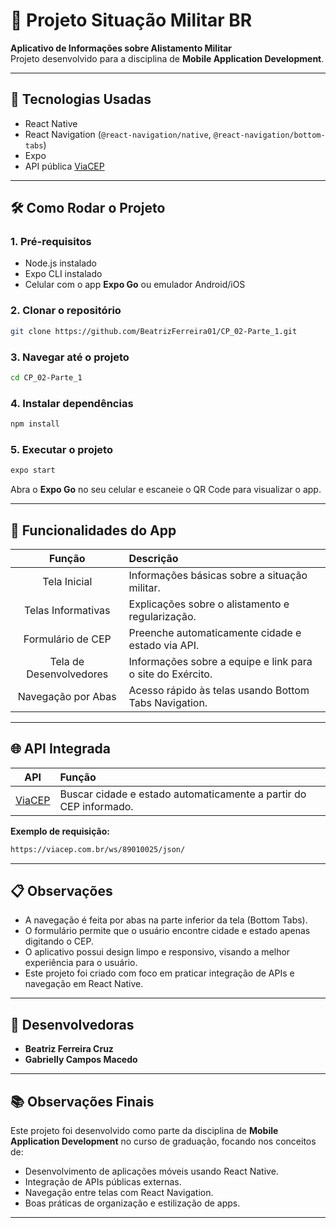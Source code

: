 # 📄 Projeto Situação Militar BR

**Aplicativo de Informações sobre Alistamento Militar**  
Projeto desenvolvido para a disciplina de **Mobile Application Development**.

---

## 🚀 Tecnologias Usadas
- React Native
- React Navigation (`@react-navigation/native`, `@react-navigation/bottom-tabs`)
- Expo
- API pública [ViaCEP](https://viacep.com.br/)

---

## 🛠️ Como Rodar o Projeto

### 1. Pré-requisitos
- Node.js instalado
- Expo CLI instalado
- Celular com o app **Expo Go** ou emulador Android/iOS

### 2. Clonar o repositório
```bash
git clone https://github.com/BeatrizFerreira01/CP_02-Parte_1.git
```

### 3. Navegar até o projeto
```bash
cd CP_02-Parte_1
```

### 4. Instalar dependências
```bash
npm install
```

### 5. Executar o projeto
```bash
expo start
```

Abra o **Expo Go** no seu celular e escaneie o QR Code para visualizar o app.

---

## 📱 Funcionalidades do App

| Função | Descrição |
|:------:|:---------|
| Tela Inicial | Informações básicas sobre a situação militar. |
| Telas Informativas | Explicações sobre o alistamento e regularização. |
| Formulário de CEP | Preenche automaticamente cidade e estado via API. |
| Tela de Desenvolvedores | Informações sobre a equipe e link para o site do Exército. |
| Navegação por Abas | Acesso rápido às telas usando Bottom Tabs Navigation. |

---

## 🌐 API Integrada

| API | Função |
|:---:|:-------|
| [ViaCEP](https://viacep.com.br/) | Buscar cidade e estado automaticamente a partir do CEP informado. |

**Exemplo de requisição:**
```bash
https://viacep.com.br/ws/89010025/json/
```

---

## 📋 Observações

- A navegação é feita por abas na parte inferior da tela (Bottom Tabs).
- O formulário permite que o usuário encontre cidade e estado apenas digitando o CEP.
- O aplicativo possui design limpo e responsivo, visando a melhor experiência para o usuário.
- Este projeto foi criado com foco em praticar integração de APIs e navegação em React Native.

---

## 👥 Desenvolvedoras
- **Beatriz Ferreira Cruz**
- **Gabrielly Campos Macedo**

---

## 📚 Observações Finais

Este projeto foi desenvolvido como parte da disciplina de **Mobile Application Development** no curso de graduação, focando nos conceitos de:
- Desenvolvimento de aplicações móveis usando React Native.
- Integração de APIs públicas externas.
- Navegação entre telas com React Navigation.
- Boas práticas de organização e estilização de apps.

---

